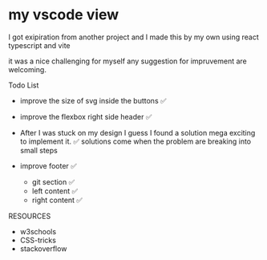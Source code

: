 # my vscode view 

I got exipiration from another project 
and I made this by my own 
using react typescript and vite

it was a nice challenging for myself any suggestion for impruvement are welcoming.



Todo List

- improve the size of svg inside the buttons ✅
- improve the flexbox right side header ✅

- After I was stuck on my design I guess I found a solution mega exciting to implement it. ✅ solutions come when the problem are breaking into small steps
- improve footer ✅
  - git section ✅
  - left content ✅
  - right content ✅

RESOURCES

- w3schools
- CSS-tricks
- stackoverflow
